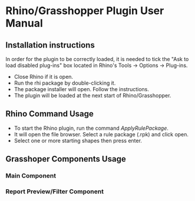 # Rhino/Grasshopper Plugin User Manual

## Installation instructions

In order for the plugin to be correctly loaded, it is needed to tick the "Ask to load disabled plug-ins" box located in Rhino's Tools -> Options -> Plug-ins.
- Close Rhino if it is open.
- Run the rhi package by double-clicking it.
- The package installer will open. Follow the instructions.
- The plugin will be loaded at the next start of Rhino/Grasshopper.

## Rhino Command Usage

- To start the Rhino plugin, run the command *ApplyRulePackage*.
- It will open the file browser. Select a rule package (.rpk) and click open.
- Select one or more starting shapes then press enter.

## Grasshoper Components Usage

### Main Component

### Report Preview/Filter Component
